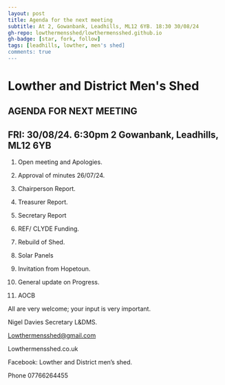 ```yaml
---
layout: post
title: Agenda for the next meeting
subtitle: At 2, Gowanbank, Leadhills, ML12 6YB. 18:30 30/08/24
gh-repo: lowthermensshed/lowthermensshed.github.io
gh-badge: [star, fork, follow]
tags: [leadhills, lowther, men's shed]
comments: true
---
```

# Lowther and District Men's Shed
## AGENDA FOR NEXT MEETING 
## FRI: 30/08/24. 6:30pm 2 Gowanbank, Leadhills, ML12 6YB 

1. Open meeting and Apologies. 

2. Approval of minutes 26/07/24. 

3. Chairperson Report. 

4. Treasurer Report. 

5. Secretary Report 

6. REF/ CLYDE Funding. 

7. Rebuild of Shed. 

8. Solar Panels 

9. Invitation from Hopetoun. 

10. General update on Progress. 

11. AOCB 

All are very welcome; your input is very important. 

Nigel Davies Secretary L&DMS. 

Lowthermensshed@gmail.com 

Lowthermensshed.co.uk 

Facebook: Lowther and District men’s shed. 

Phone 07766264455